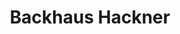 ---
title: "Backhaus Hackner"
url: /ingolstadt/backhaus-hackner-kurt-huber-strasse/
shop: Bäckerei
---